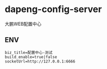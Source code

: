 # dapeng-config-server
大鹏WEB配置中心

## ENV
```
biz_title=配置中心-测试 
build_enable=true|false
socketUrl=http://127.0.0.1:6666
```